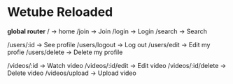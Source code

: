 # Wetube Reloaded

**global router**
/ -> home
/join -> Join
/login -> Login
/search -> Search

/users/:id -> See profile
/users/logout -> Log out
/users/edit -> Edit my profie
/users/delete -> Delete my profile

/videos/:id -> Watch video
/videos/:id/edit -> Edit video
/videos/:id/delete -> Delete video
/videos/upload -> Upload video
